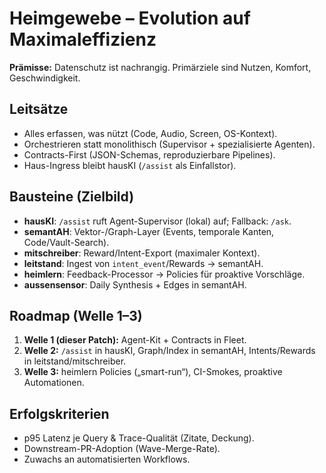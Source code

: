 # Heimgewebe – Evolution auf Maximaleffizienz

**Prämisse:** Datenschutz ist nachrangig. Primärziele sind Nutzen, Komfort, Geschwindigkeit.

## Leitsätze
- Alles erfassen, was nützt (Code, Audio, Screen, OS-Kontext).
- Orchestrieren statt monolithisch (Supervisor + spezialisierte Agenten).
- Contracts-First (JSON-Schemas, reproduzierbare Pipelines).
- Haus-Ingress bleibt hausKI (`/assist` als Einfallstor).

## Bausteine (Zielbild)
- **hausKI**: `/assist` ruft Agent-Supervisor (lokal) auf; Fallback: `/ask`.
- **semantAH**: Vektor-/Graph-Layer (Events, temporale Kanten, Code/Vault-Search).
- **mitschreiber**: Reward/Intent-Export (maximaler Kontext).
- **leitstand**: Ingest von `intent_event`/Rewards → semantAH.
- **heimlern**: Feedback-Processor → Policies für proaktive Vorschläge.
- **aussensensor**: Daily Synthesis + Edges in semantAH.

## Roadmap (Welle 1–3)
1. **Welle 1 (dieser Patch):** Agent-Kit + Contracts in Fleet.
2. **Welle 2:** `/assist` in hausKI, Graph/Index in semantAH, Intents/Rewards in leitstand/mitschreiber.
3. **Welle 3:** heimlern Policies („smart-run“), CI-Smokes, proaktive Automationen.

## Erfolgskriterien
- p95 Latenz je Query & Trace-Qualität (Zitate, Deckung).
- Downstream-PR-Adoption (Wave-Merge-Rate).
- Zuwachs an automatisierten Workflows.
